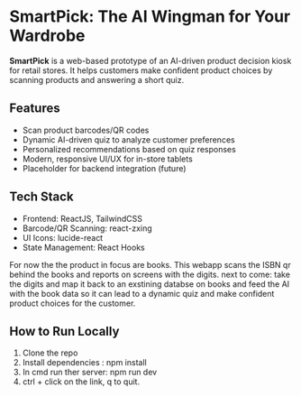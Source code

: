 # SmartPick: The AI Wingman for Your Wardrobe

**SmartPick** is a web-based prototype of an AI-driven product decision kiosk for retail stores. It helps customers make confident product choices by scanning products and answering a short quiz.

## Features
- Scan product barcodes/QR codes
- Dynamic AI-driven quiz to analyze customer preferences
- Personalized recommendations based on quiz responses
- Modern, responsive UI/UX for in-store tablets
- Placeholder for backend integration (future)

## Tech Stack
- Frontend: ReactJS, TailwindCSS
- Barcode/QR Scanning: react-zxing
- UI Icons: lucide-react
- State Management: React Hooks

For now the the product in focus are books. This webapp scans the ISBN qr behind the books and reports on screens with the digits. 
next to come: take the digits and map it back to an exstining databse on books and feed the AI with the book data so it can lead to a dynamic quiz and make confident product choices for the customer. 

## How to Run Locally
1. Clone the repo
2. Install dependencies : npm install
3. In cmd run ther server: npm run dev
4. ctrl + click on the link, q to quit.

